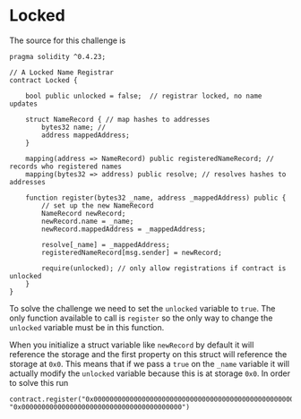 # Locked

The source for this challenge is

```
pragma solidity ^0.4.23; 

// A Locked Name Registrar
contract Locked {

    bool public unlocked = false;  // registrar locked, no name updates
    
    struct NameRecord { // map hashes to addresses
        bytes32 name; // 
        address mappedAddress;
    }

    mapping(address => NameRecord) public registeredNameRecord; // records who registered names 
    mapping(bytes32 => address) public resolve; // resolves hashes to addresses
    
    function register(bytes32 _name, address _mappedAddress) public {
        // set up the new NameRecord
        NameRecord newRecord;
        newRecord.name = _name;
        newRecord.mappedAddress = _mappedAddress; 

        resolve[_name] = _mappedAddress;
        registeredNameRecord[msg.sender] = newRecord; 

        require(unlocked); // only allow registrations if contract is unlocked
    }
}
```

To solve the challenge we need to set the `unlocked` variable to `true`.
The only function available to call is `register` so the only way to
change the `unlocked` variable must be in this function.

When you initialize a struct variable like `newRecord` by default it will
reference the storage and the first property on this struct will reference
the storage at `0x0`. This means that if we pass a `true` on the `_name`
variable it will actually modify the `unlocked` variable because this
is at storage `0x0`. In order to solve this run

```
contract.register("0x0000000000000000000000000000000000000000000000000000000000000001", "0x0000000000000000000000000000000000000000")
```
